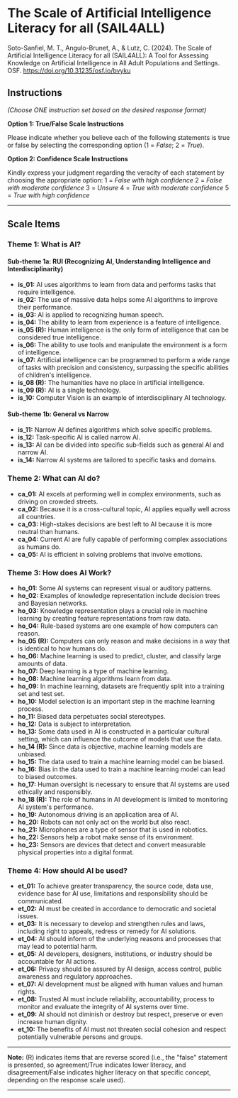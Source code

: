 # The Scale of Artificial Intelligence Literacy for all (SAIL4ALL)

Soto-Sanfiel, M. T., Angulo-Brunet, A., & Lutz, C. (2024). The Scale of Artificial Intelligence Literacy for all (SAIL4ALL): A Tool for Assessing Knowledge on Artificial Intelligence in All Adult Populations and Settings. OSF. https://doi.org/10.31235/osf.io/bvyku

## Instructions

*(Choose ONE instruction set based on the desired response format)*

**Option 1: True/False Scale Instructions**

Please indicate whether you believe each of the following statements is true or false by selecting the corresponding option (1 = *False*; 2 = *True*).

**Option 2: Confidence Scale Instructions**

Kindly express your judgment regarding the veracity of each statement by choosing the appropriate option:
1 = *False with high confidence*
2 = *False with moderate confidence*
3 = *Unsure*
4 = *True with moderate confidence*
5 = *True with high confidence*

---

## Scale Items

### Theme 1: What is AI?

#### Sub-theme 1a: RUI (Recognizing AI, Understanding Intelligence and Interdisciplinarity)

*   **is_01:** AI uses algorithms to learn from data and performs tasks that require intelligence.
*   **is_02:** The use of massive data helps some AI algorithms to improve their performance.
*   **is_03:** AI is applied to recognizing human speech.
*   **is_04:** The ability to learn from experience is a feature of intelligence.
*   **is_05 (R):** Human intelligence is the only form of intelligence that can be considered true intelligence.
*   **is_06:** The ability to use tools and manipulate the environment is a form of intelligence.
*   **is_07:** Artificial intelligence can be programmed to perform a wide range of tasks with precision and consistency, surpassing the specific abilities of children's intelligence.
*   **is_08 (R):** The humanities have no place in artificial intelligence.
*   **is_09 (R):** AI is a single technology.
*   **is_10:** Computer Vision is an example of interdisciplinary AI technology.

#### Sub-theme 1b: General vs Narrow

*   **is_11:** Narrow AI defines algorithms which solve specific problems.
*   **is_12:** Task-specific AI is called narrow AI.
*   **is_13:** AI can be divided into specific sub-fields such as general AI and narrow AI.
*   **is_14:** Narrow AI systems are tailored to specific tasks and domains.

### Theme 2: What can AI do?

*   **ca_01:** AI excels at performing well in complex environments, such as driving on crowded streets.
*   **ca_02:** Because it is a cross-cultural topic, AI applies equally well across all countries.
*   **ca_03:** High-stakes decisions are best left to AI because it is more neutral than humans.
*   **ca_04:** Current AI are fully capable of performing complex associations as humans do.
*   **ca_05:** AI is efficient in solving problems that involve emotions.

### Theme 3: How does AI Work?

*   **ho_01:** Some AI systems can represent visual or auditory patterns.
*   **ho_02:** Examples of knowledge representation include decision trees and Bayesian networks.
*   **ho_03:** Knowledge representation plays a crucial role in machine learning by creating feature representations from raw data.
*   **ho_04:** Rule-based systems are one example of how computers can reason.
*   **ho_05 (R):** Computers can only reason and make decisions in a way that is identical to how humans do.
*   **ho_06:** Machine learning is used to predict, cluster, and classify large amounts of data.
*   **ho_07:** Deep learning is a type of machine learning.
*   **ho_08:** Machine learning algorithms learn from data.
*   **ho_09:** In machine learning, datasets are frequently split into a training set and test set.
*   **ho_10:** Model selection is an important step in the machine learning process.
*   **ho_11:** Biased data perpetuates social stereotypes.
*   **ho_12:** Data is subject to interpretation.
*   **ho_13:** Some data used in AI is constructed in a particular cultural setting, which can influence the outcome of models that use the data.
*   **ho_14 (R):** Since data is objective, machine learning models are unbiased.
*   **ho_15:** The data used to train a machine learning model can be biased.
*   **ho_16:** Bias in the data used to train a machine learning model can lead to biased outcomes.
*   **ho_17:** Human oversight is necessary to ensure that AI systems are used ethically and responsibly.
*   **ho_18 (R):** The role of humans in AI development is limited to monitoring AI system's performance.
*   **ho_19:** Autonomous driving is an application area of AI.
*   **ho_20:** Robots can not only act on the world but also react.
*   **ho_21:** Microphones are a type of sensor that is used in robotics.
*   **ho_22:** Sensors help a robot make sense of its environment.
*   **ho_23:** Sensors are devices that detect and convert measurable physical properties into a digital format.

### Theme 4: How should AI be used?

*   **et_01:** To achieve greater transparency, the source code, data use, evidence base for AI use, limitations and responsibility should be communicated.
*   **et_02:** AI must be created in accordance to democratic and societal issues.
*   **et_03:** It is necessary to develop and strengthen rules and laws, including right to appeals, redress or remedy for AI solutions.
*   **et_04:** AI should inform of the underlying reasons and processes that may lead to potential harm.
*   **et_05:** AI developers, designers, institutions, or industry should be accountable for AI actions.
*   **et_06:** Privacy should be assured by AI design, access control, public awareness and regulatory approaches.
*   **et_07:** AI development must be aligned with human values and human rights.
*   **et_08:** Trusted AI must include reliability, accountability, process to monitor and evaluate the integrity of AI systems over time.
*   **et_09:** AI should not diminish or destroy but respect, preserve or even increase human dignity.
*   **et_10:** The benefits of AI must not threaten social cohesion and respect potentially vulnerable persons and groups.

---
**Note:** (R) indicates items that are reverse scored (i.e., the "false" statement is presented, so agreement/True indicates lower literacy, and disagreement/False indicates higher literacy on that specific concept, depending on the response scale used).



---


